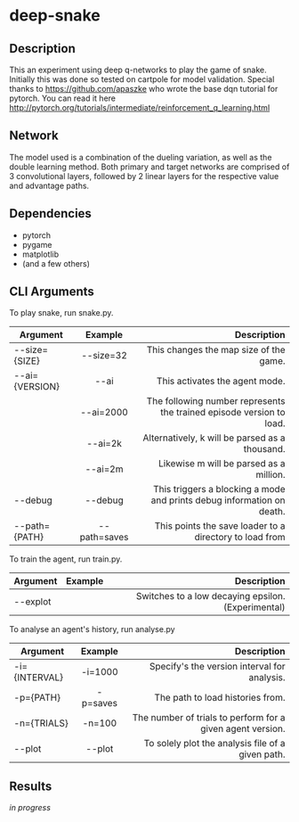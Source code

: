 # deep-snake 

## Description 
This an experiment using deep q-networks to play the game of snake.
Initially this was done so tested on cartpole for model validation.
Special thanks to https://github.com/apaszke who wrote the base dqn tutorial for pytorch.
You can read it here http://pytorch.org/tutorials/intermediate/reinforcement_q_learning.html

## Network 
The model used is a combination of the dueling variation, as well as the double learning method.
Both primary and target networks are comprised of 3 convolutional layers, followed by 2 linear layers for the respective 
value and advantage paths.

## Dependencies 
* pytorch
* pygame
* matplotlib
* (and a few others)

## CLI Arguments
To play snake, run snake.py. 

| Argument        | Example       | Description                                                           |
| ----------------|:-------------:| ---------------------------------------------------------------------:|
| --size={SIZE}   | --size=32     | This changes the map size of the game.                                |
| --ai={VERSION}  | --ai          | This activates the agent mode.                                        |
|                 | --ai=2000     | The following number represents the trained episode version to load.  |
|                 | --ai=2k       | Alternatively, k will be parsed as a thousand.                        |
|                 | --ai=2m       | Likewise m will be parsed as a million.                               |
| --debug         | --debug       | This triggers a blocking a mode and prints debug information on death.|
| --path={PATH}   | --path=saves  | This points the save loader to a directory to load from               |

To train the agent, run train.py.

| Argument        | Example       | Description                                                           |
| ----------------|:-------------:| ---------------------------------------------------------------------:|
| --explot        |               | Switches to a low decaying epsilon. (Experimental)                    |

To analyse an agent's history, run analyse.py

| Argument        | Example       | Description                                                           |
| ----------------|:-------------:| ---------------------------------------------------------------------:|
| -i={INTERVAL}   | -i=1000       | Specify's the version interval for analysis.                          |
| -p={PATH}       | -p=saves      | The path to load histories from.                                      |
| -n={TRIALS}     | -n=100        | The number of trials to perform for a given agent version.            |
| --plot          | --plot        | To solely plot the analysis file of a given path.

## Results 
*in progress*
